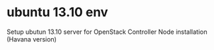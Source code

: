 ubuntu 13.10 env
======

Setup ubutun 13.10 server for OpenStack Controller Node installation (Havana version)
